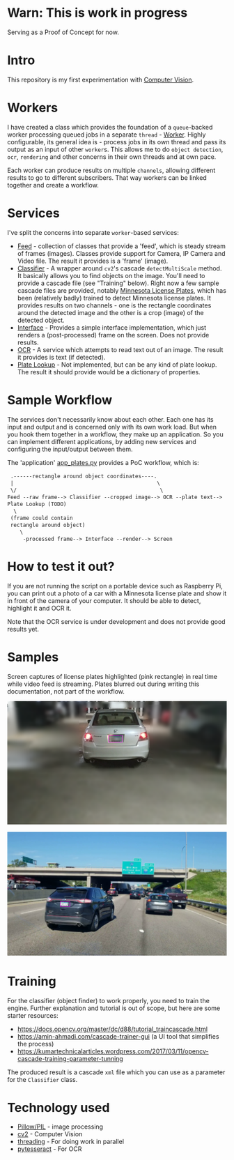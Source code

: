 # Warn: This is work in progress
Serving as a Proof of Concept for now.

# Intro
This repository is my first experimentation with [Computer Vision](https://en.wikipedia.org/wiki/Computer_vision).

# Workers
I have created a class which provides the foundation of a `queue`-backed worker processing queued jobs in a separate `thread` - [Worker](../workers/worker.py). Highly configurable, its general idea is - process jobs in its own thread and pass its output as an input of other `worker`s. This allows me to do `object detection`, `ocr`, `rendering` and other concerns in their own threads and at own pace.

Each worker can produce results on multiple `channels`, allowing different results to go to different subscribers. That way workers can be linked together and create a workflow.

# Services
I've split the concerns into separate `worker`-based services:
- [Feed](../workers/feed.py) - collection of classes that provide a 'feed', which is steady stream of frames (images). Classes provide support for Camera, IP Camera and Video file. The result it provides is a 'frame' (image).
- [Classifier](../workers/classifier.py) - A wrapper around `cv2`'s cascade `detectMultiScale` method. It basically allows you to find objects on the image. You'll need to provide a cascade file (see "Training" below). Right now a few sample cascade files are provided, notably [Minnesota License Plates](../classifiers/mn_license_plates.xml), which has been (relatively badly) trained to detect Minnesota license plates. It provides results on two channels - one is the rectangle coordinates around the detected image and the other is a crop (image) of the detected object.
- [Interface](../workers/interface.py) - Provides a simple interface implementation, which just renders a (post-processed) frame on the screen. Does not provide results.
- [OCR](../workers/ocr.py) - A service which attempts to read text out of an image. The result it provides is text (if detected).
- [Plate Lookup](../workers/platelookup.py) - Not implemented, but can be any kind of plate lookup. The result it should provide would be a dictionary of properties.

# Sample Workflow
The services don't necessarily know about each other. Each one has its input and output and is concerned only with its own work load. But when you hook them together in a workflow, they make up an application. So you can implement different applications, by adding new services and configuring the input/output between them.

The 'application' [app_plates.py](../app_plates.py) provides a PoC workflow, which is:

```
 .------rectangle around object coordinates----.
 |                                              \
 \/                                              \
Feed --raw frame--> Classifier --cropped image--> OCR --plate text--> Plate Lookup (TODO)
  \
 (frame could contain
 rectangle around object)
    \
     -processed frame--> Interface --render--> Screen
```

# How to test it out?
If you are not running the script on a portable device such as Raspberry Pi, you can print out a photo of a car with a Minnesota license plate and show it in front of the camera of your computer. It should be able to detect, highlight it and OCR it.

Note that the OCR service is under development and does not provide good results yet.

# Samples
Screen captures of license plates highlighted (pink rectangle) in real time while video feed is streaming. Plates blurred out during writing this documentation, not part of the workflow.

[![Sample 1](images/capture1.png "License plate of white vehicle highlighted in pink rectangle")](images/capture1.png)

[![Sample 2](images/capture2.png "License plate of vehicle on the left highlighted in pink rectangle")](images/capture2.png)

# Training
For the classifier (object finder) to work properly, you need to train the engine. Further explanation and tutorial is out of scope, but here are some starter resources:
- https://docs.opencv.org/master/dc/d88/tutorial_traincascade.html
- https://amin-ahmadi.com/cascade-trainer-gui (a UI tool that simplifies the process)
- https://kumartechnicalarticles.wordpress.com/2017/03/11/opencv-cascade-training-parameter-tunning

The produced result is a cascade `xml` file which you can use as a parameter for the `Classifier` class.

# Technology used
- [Pillow/PIL](https://github.com/python-pillow/Pillow) - image processing
- [cv2](https://pypi.org/project/opencv-python/) - Computer Vision
- [threading](https://docs.python.org/3.8/library/threading.html) - For doing work in parallel
- [pytesseract](https://pypi.org/project/pytesseract/) - For OCR